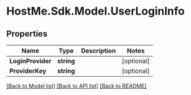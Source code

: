 # HostMe.Sdk.Model.UserLoginInfo
## Properties

Name | Type | Description | Notes
------------ | ------------- | ------------- | -------------
**LoginProvider** | **string** |  | [optional] 
**ProviderKey** | **string** |  | [optional] 

[[Back to Model list]](../README.md#documentation-for-models) [[Back to API list]](../README.md#documentation-for-api-endpoints) [[Back to README]](../README.md)

